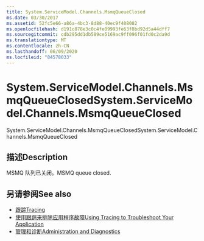 ```yaml
---
title: System.ServiceModel.Channels.MsmqQueueClosed
ms.date: 03/30/2017
ms.assetid: 52fc5e66-a86a-4bc3-8d88-40ec9f408082
ms.openlocfilehash: d191c878e3c0c4fe09993fe63f8bd92d5a44dff7
ms.sourcegitcommit: cdb295dd1db589ce5169ac9ff096f01fd0c2da9d
ms.translationtype: MT
ms.contentlocale: zh-CN
ms.lasthandoff: 06/09/2020
ms.locfileid: "84578033"
---
```

# <a name="systemservicemodelchannelsmsmqqueueclosed"></a><span data-ttu-id="2c3d3-102">System.ServiceModel.Channels.MsmqQueueClosed</span><span class="sxs-lookup"><span data-stu-id="2c3d3-102">System.ServiceModel.Channels.MsmqQueueClosed</span></span>
<span data-ttu-id="2c3d3-103">System.ServiceModel.Channels.MsmqQueueClosed</span><span class="sxs-lookup"><span data-stu-id="2c3d3-103">System.ServiceModel.Channels.MsmqQueueClosed</span></span>  
  
## <a name="description"></a><span data-ttu-id="2c3d3-104">描述</span><span class="sxs-lookup"><span data-stu-id="2c3d3-104">Description</span></span>  
 <span data-ttu-id="2c3d3-105">MSMQ 队列已关闭。</span><span class="sxs-lookup"><span data-stu-id="2c3d3-105">MSMQ queue closed.</span></span>  
  
## <a name="see-also"></a><span data-ttu-id="2c3d3-106">另请参阅</span><span class="sxs-lookup"><span data-stu-id="2c3d3-106">See also</span></span>

- [<span data-ttu-id="2c3d3-107">跟踪</span><span class="sxs-lookup"><span data-stu-id="2c3d3-107">Tracing</span></span>](index.md)
- [<span data-ttu-id="2c3d3-108">使用跟踪来排除应用程序故障</span><span class="sxs-lookup"><span data-stu-id="2c3d3-108">Using Tracing to Troubleshoot Your Application</span></span>](using-tracing-to-troubleshoot-your-application.md)
- [<span data-ttu-id="2c3d3-109">管理和诊断</span><span class="sxs-lookup"><span data-stu-id="2c3d3-109">Administration and Diagnostics</span></span>](../index.md)
